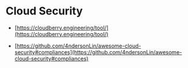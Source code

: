# **Cloud Security**

- [https://cloudberry.engineering/tool/](https://cloudberry.engineering/tool/)

- [https://github.com/4ndersonLin/awesome-cloud-security#compliances](https://github.com/4ndersonLin/awesome-cloud-security#compliances)


